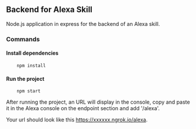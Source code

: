 ## Backend for Alexa Skill

Node.js application in express for the backend of an Alexa skill.

### Commands

#### Install dependencies
```
    npm install
```

#### Run the project
```
    npm start
```

After running the project, an URL will display in the console, copy and paste it in the Alexa console on the endpoint section and add '/alexa'.

Your url should look like this https://xxxxxx.ngrok.io/alexa.